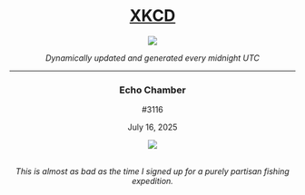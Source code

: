 
<h1 align="center"><a href="https://xkcd.com">XKCD</a></h1>
<div align="center">
    <img src="https://img.shields.io/github/last-commit/ShashashankThakur/XKCD?label=last%20updated" />
</div>

<p align="center"><i>Dynamically updated and generated every midnight UTC</i></p>
<hr>
<div align="center">
    <h3><strong>Echo Chamber</strong></h3>
    <p>#3116</p>
    <p>July 16, 2025</p>
    <img src="https://imgs.xkcd.com/comics/echo_chamber.png">
    <br></br>
    <p><i>This is almost as bad as the time I signed up for a purely partisan fishing expedition.</i></p>
</div>
